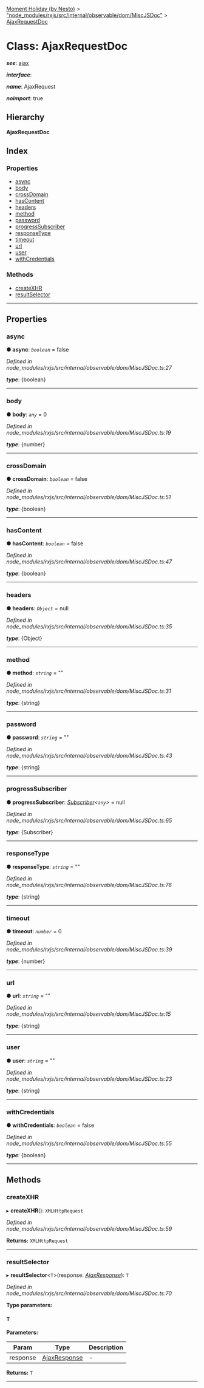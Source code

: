[Moment Holiday (by Nesto)](../README.md) > ["node_modules/rxjs/src/internal/observable/dom/MiscJSDoc"](../modules/_node_modules_rxjs_src_internal_observable_dom_miscjsdoc_.md) > [AjaxRequestDoc](../classes/_node_modules_rxjs_src_internal_observable_dom_miscjsdoc_.ajaxrequestdoc.md)

# Class: AjaxRequestDoc

*__see__*: [ajax](../modules/_node_modules_rxjs_src_internal_observable_dom_ajax_.md#ajax)

*__interface__*: 

*__name__*: AjaxRequest

*__noimport__*: true

## Hierarchy

**AjaxRequestDoc**

## Index

### Properties

* [async](_node_modules_rxjs_src_internal_observable_dom_miscjsdoc_.ajaxrequestdoc.md#async)
* [body](_node_modules_rxjs_src_internal_observable_dom_miscjsdoc_.ajaxrequestdoc.md#body)
* [crossDomain](_node_modules_rxjs_src_internal_observable_dom_miscjsdoc_.ajaxrequestdoc.md#crossdomain)
* [hasContent](_node_modules_rxjs_src_internal_observable_dom_miscjsdoc_.ajaxrequestdoc.md#hascontent)
* [headers](_node_modules_rxjs_src_internal_observable_dom_miscjsdoc_.ajaxrequestdoc.md#headers)
* [method](_node_modules_rxjs_src_internal_observable_dom_miscjsdoc_.ajaxrequestdoc.md#method)
* [password](_node_modules_rxjs_src_internal_observable_dom_miscjsdoc_.ajaxrequestdoc.md#password)
* [progressSubscriber](_node_modules_rxjs_src_internal_observable_dom_miscjsdoc_.ajaxrequestdoc.md#progresssubscriber)
* [responseType](_node_modules_rxjs_src_internal_observable_dom_miscjsdoc_.ajaxrequestdoc.md#responsetype)
* [timeout](_node_modules_rxjs_src_internal_observable_dom_miscjsdoc_.ajaxrequestdoc.md#timeout)
* [url](_node_modules_rxjs_src_internal_observable_dom_miscjsdoc_.ajaxrequestdoc.md#url)
* [user](_node_modules_rxjs_src_internal_observable_dom_miscjsdoc_.ajaxrequestdoc.md#user)
* [withCredentials](_node_modules_rxjs_src_internal_observable_dom_miscjsdoc_.ajaxrequestdoc.md#withcredentials)

### Methods

* [createXHR](_node_modules_rxjs_src_internal_observable_dom_miscjsdoc_.ajaxrequestdoc.md#createxhr)
* [resultSelector](_node_modules_rxjs_src_internal_observable_dom_miscjsdoc_.ajaxrequestdoc.md#resultselector)

---

## Properties

<a id="async"></a>

###  async

**● async**: *`boolean`* = false

*Defined in node_modules/rxjs/src/internal/observable/dom/MiscJSDoc.ts:27*

*__type__*: {boolean}

___
<a id="body"></a>

###  body

**● body**: *`any`* = 0

*Defined in node_modules/rxjs/src/internal/observable/dom/MiscJSDoc.ts:19*

*__type__*: {number}

___
<a id="crossdomain"></a>

###  crossDomain

**● crossDomain**: *`boolean`* = false

*Defined in node_modules/rxjs/src/internal/observable/dom/MiscJSDoc.ts:51*

*__type__*: {boolean}

___
<a id="hascontent"></a>

###  hasContent

**● hasContent**: *`boolean`* = false

*Defined in node_modules/rxjs/src/internal/observable/dom/MiscJSDoc.ts:47*

*__type__*: {boolean}

___
<a id="headers"></a>

###  headers

**● headers**: *`Object`* =  null

*Defined in node_modules/rxjs/src/internal/observable/dom/MiscJSDoc.ts:35*

*__type__*: {Object}

___
<a id="method"></a>

###  method

**● method**: *`string`* = ""

*Defined in node_modules/rxjs/src/internal/observable/dom/MiscJSDoc.ts:31*

*__type__*: {string}

___
<a id="password"></a>

###  password

**● password**: *`string`* = ""

*Defined in node_modules/rxjs/src/internal/observable/dom/MiscJSDoc.ts:43*

*__type__*: {string}

___
<a id="progresssubscriber"></a>

###  progressSubscriber

**● progressSubscriber**: *[Subscriber](_node_modules_rxjs_src_internal_subscriber_.subscriber.md)<`any`>* =  null

*Defined in node_modules/rxjs/src/internal/observable/dom/MiscJSDoc.ts:65*

*__type__*: {Subscriber}

___
<a id="responsetype"></a>

###  responseType

**● responseType**: *`string`* = ""

*Defined in node_modules/rxjs/src/internal/observable/dom/MiscJSDoc.ts:76*

*__type__*: {string}

___
<a id="timeout"></a>

###  timeout

**● timeout**: *`number`* = 0

*Defined in node_modules/rxjs/src/internal/observable/dom/MiscJSDoc.ts:39*

*__type__*: {number}

___
<a id="url"></a>

###  url

**● url**: *`string`* = ""

*Defined in node_modules/rxjs/src/internal/observable/dom/MiscJSDoc.ts:15*

*__type__*: {string}

___
<a id="user"></a>

###  user

**● user**: *`string`* = ""

*Defined in node_modules/rxjs/src/internal/observable/dom/MiscJSDoc.ts:23*

*__type__*: {string}

___
<a id="withcredentials"></a>

###  withCredentials

**● withCredentials**: *`boolean`* = false

*Defined in node_modules/rxjs/src/internal/observable/dom/MiscJSDoc.ts:55*

*__type__*: {boolean}

___

## Methods

<a id="createxhr"></a>

###  createXHR

▸ **createXHR**(): `XMLHttpRequest`

*Defined in node_modules/rxjs/src/internal/observable/dom/MiscJSDoc.ts:59*

**Returns:** `XMLHttpRequest`

___
<a id="resultselector"></a>

###  resultSelector

▸ **resultSelector**<`T`>(response: *[AjaxResponse](_node_modules_rxjs_src_internal_observable_dom_ajaxobservable_.ajaxresponse.md)*): `T`

*Defined in node_modules/rxjs/src/internal/observable/dom/MiscJSDoc.ts:70*

**Type parameters:**

#### T 
**Parameters:**

| Param | Type | Description |
| ------ | ------ | ------ |
| response | [AjaxResponse](_node_modules_rxjs_src_internal_observable_dom_ajaxobservable_.ajaxresponse.md) |  - |

**Returns:** `T`

___

